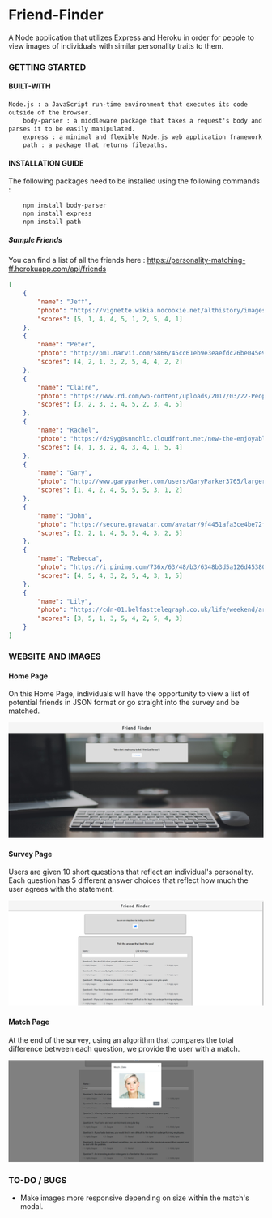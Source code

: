 # Friend-Finder

A Node application that utilizes Express and Heroku in order for people to view images of individuals with similar personality traits to them.

### GETTING STARTED

#### BUILT-WITH

```
Node.js : a JavaScript run-time environment that executes its code outside of the browser. 
    body-parser : a middleware package that takes a request's body and parses it to be easily manipulated.
    express : a minimal and flexible Node.js web application framework
    path : a package that returns filepaths.
```

#### INSTALLATION GUIDE

The following packages need to be installed using the following commands :

```
    npm install body-parser
    npm install express
    npm install path
```

##### Sample Friends

You can find a list of all the friends here :
https://personality-matching-ff.herokuapp.com/api/friends

```json
[
    {
        "name": "Jeff",
        "photo": "https://vignette.wikia.nocookie.net/althistory/images/7/74/Recent-portraits-random-people-in-random-places_11.jpg/revision/latest?cb=20141209232111",
        "scores": [5, 1, 4, 4, 5, 1, 2, 5, 4, 1]
    },
    {
        "name": "Peter",
        "photo": "http://pm1.narvii.com/5866/45cc61eb9e3eaefdc26be045e9f9fbfdf916f45b_00.jpg",
        "scores": [4, 2, 1, 3, 2, 5, 4, 4, 2, 2]
    },
    {
        "name": "Claire",
        "photo": "https://www.rd.com/wp-content/uploads/2017/03/22-People-Share-the-Random-Act-of-Kindness-That-Changed-Their-Life-Polly-380x254.jpg",
        "scores": [3, 2, 3, 3, 4, 5, 2, 3, 4, 5]
    },
    {
        "name": "Rachel",
        "photo": "https://dz9yg0snnohlc.cloudfront.net/new-the-enjoyable-art-of-learning-to-talk-to-random-people-2.png",
        "scores": [4, 1, 3, 2, 4, 3, 4, 1, 5, 4]
    },
    {
        "name": "Gary",
        "photo": "http://www.garyparker.com/users/GaryParker3765/largerThumbs/GaryParker37651642786T.jpg",
        "scores": [1, 4, 2, 4, 5, 5, 5, 3, 1, 2]
    },
    {
        "name": "John",
        "photo": "https://secure.gravatar.com/avatar/9f4451afa3ce4be72f4ec8227bd8d320?s=400&d=mm&r=g",
        "scores": [2, 2, 1, 4, 5, 5, 4, 3, 2, 5]
    },
    {
        "name": "Rebecca",
        "photo": "https://i.pinimg.com/736x/63/48/b3/6348b3d5a126d45380367bbd12948fc4--tops-people.jpg",
        "scores": [4, 5, 4, 3, 2, 5, 4, 3, 1, 5]
    },
    {
        "name": "Lily",
        "photo": "https://cdn-01.belfasttelegraph.co.uk/life/weekend/article35579384.ece/85e51/AUTOCROP/w620h342/2017-04-01_lif_29877253_I2.JPG",
        "scores": [3, 5, 1, 3, 5, 4, 2, 5, 4, 3]
    }
]
```

### WEBSITE AND IMAGES

#### Home Page

On this Home Page, individuals will have the opportunity to view a list of potential friends in JSON format or go straight into the survey and be matched.

![Home Page](./images/home.png)

#### Survey Page

Users are given 10 short questions that reflect an individual's personality. Each question has 5 different answer choices that reflect how much the user agrees with the statement.

![Survey Page](./images/survey.png)

#### Match Page

At the end of the survey, using an algorithm that compares the total difference between each question, we provide the user with a match.

![Match Page](./images/match.png)

### TO-DO / BUGS
- Make images more responsive depending on size within the match's modal.